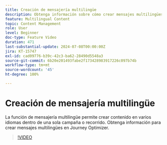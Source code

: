 ```yaml
---
title: Creación de mensajería multilingüe
description: Obtenga información sobre cómo crear mensajes multilingües en Adobe Journey Optimizer.
feature: Multilingual Content
topic: Content Management
role: User
level: Beginner
doc-type: Feature Video
duration: 471
last-substantial-update: 2024-07-08T00:00:00Z
jira: KT-15747
exl-id: cad09776-b39c-42c3-ba62-28490d5548a3
source-git-commit: 6b20e201493fabe2f173428983917226c097b74b
workflow-type: tm+mt
source-wordcount: '45'
ht-degree: 100%

---
```


# Creación de mensajería multilingüe

La función de mensajería multilingüe permite crear contenido en varios idiomas dentro de una sola campaña o recorrido. Obtenga información para crear mensajes multilingües en Journey Optimizer.

>[!VIDEO](https://video.tv.adobe.com/v/3452116/?learn=on&captions=spa)
